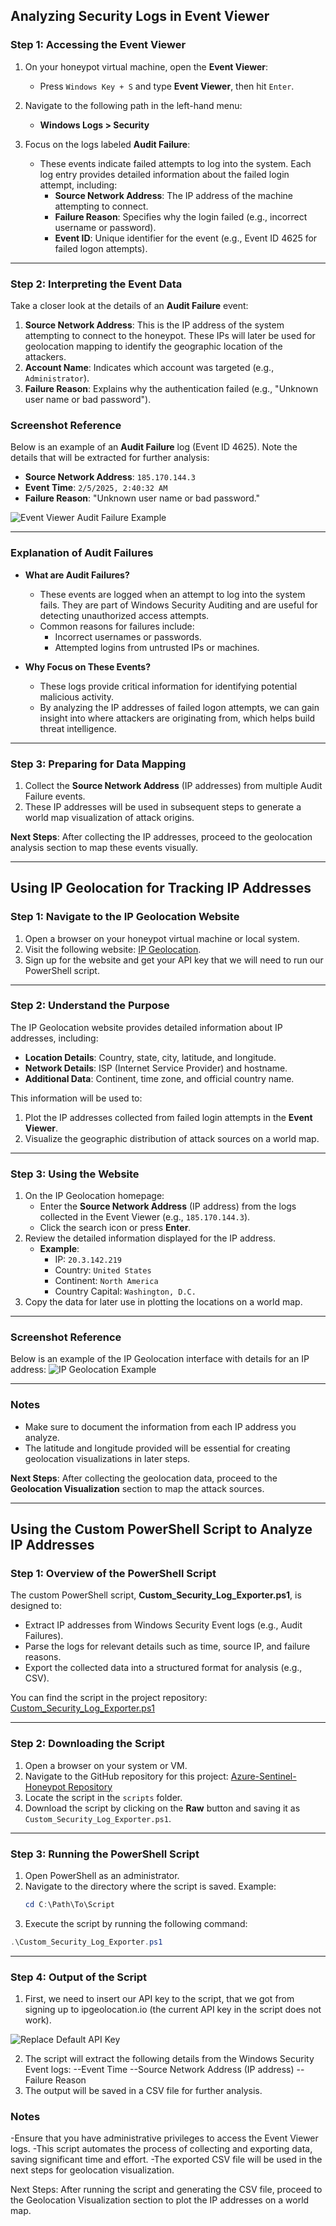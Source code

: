 ## Analyzing Security Logs in Event Viewer

### Step 1: Accessing the Event Viewer
1. On your honeypot virtual machine, open the **Event Viewer**:
   - Press `Windows Key + S` and type **Event Viewer**, then hit `Enter`.

2. Navigate to the following path in the left-hand menu:
   - **Windows Logs > Security**

3. Focus on the logs labeled **Audit Failure**:
   - These events indicate failed attempts to log into the system. Each log entry provides detailed information about the failed login attempt, including:
     - **Source Network Address**: The IP address of the machine attempting to connect.
     - **Failure Reason**: Specifies why the login failed (e.g., incorrect username or password).
     - **Event ID**: Unique identifier for the event (e.g., Event ID 4625 for failed logon attempts).

---

### Step 2: Interpreting the Event Data
Take a closer look at the details of an **Audit Failure** event:
1. **Source Network Address**: This is the IP address of the system attempting to connect to the honeypot. These IPs will later be used for geolocation mapping to identify the geographic location of the attackers.
2. **Account Name**: Indicates which account was targeted (e.g., `Administrator`).
3. **Failure Reason**: Explains why the authentication failed (e.g., "Unknown user name or bad password").

### Screenshot Reference
Below is an example of an **Audit Failure** log (Event ID 4625). Note the details that will be extracted for further analysis:
- **Source Network Address**: `185.170.144.3`
- **Event Time**: `2/5/2025, 2:40:32 AM`
- **Failure Reason**: "Unknown user name or bad password."

![Event Viewer Audit Failure Example](screenshots/logs1.png)

---

### Explanation of Audit Failures
- **What are Audit Failures?**
  - These events are logged when an attempt to log into the system fails. They are part of Windows Security Auditing and are useful for detecting unauthorized access attempts.
  - Common reasons for failures include:
    - Incorrect usernames or passwords.
    - Attempted logins from untrusted IPs or machines.
  
- **Why Focus on These Events?**
  - These logs provide critical information for identifying potential malicious activity.
  - By analyzing the IP addresses of failed logon attempts, we can gain insight into where attackers are originating from, which helps build threat intelligence.

---

### Step 3: Preparing for Data Mapping
1. Collect the **Source Network Address** (IP addresses) from multiple Audit Failure events.
2. These IP addresses will be used in subsequent steps to generate a world map visualization of attack origins.

**Next Steps**: After collecting the IP addresses, proceed to the geolocation analysis section to map these events visually.

---

## Using IP Geolocation for Tracking IP Addresses

### Step 1: Navigate to the IP Geolocation Website
1. Open a browser on your honeypot virtual machine or local system.
2. Visit the following website: [IP Geolocation](https://ipgeolocation.io).
3. Sign up for the website and get your API key that we will need to run our PowerShell script.

---

### Step 2: Understand the Purpose
The IP Geolocation website provides detailed information about IP addresses, including:
- **Location Details**: Country, state, city, latitude, and longitude.
- **Network Details**: ISP (Internet Service Provider) and hostname.
- **Additional Data**: Continent, time zone, and official country name.

This information will be used to:
1. Plot the IP addresses collected from failed login attempts in the **Event Viewer**.
2. Visualize the geographic distribution of attack sources on a world map.

---

### Step 3: Using the Website
1. On the IP Geolocation homepage:
   - Enter the **Source Network Address** (IP address) from the logs collected in the Event Viewer (e.g., `185.170.144.3`).
   - Click the search icon or press **Enter**.
2. Review the detailed information displayed for the IP address.
   - **Example**:
     - IP: `20.3.142.219`
     - Country: `United States`
     - Continent: `North America`
     - Country Capital: `Washington, D.C.`
3. Copy the data for later use in plotting the locations on a world map.

---

### Screenshot Reference
Below is an example of the IP Geolocation interface with details for an IP address:
![IP Geolocation Example](screenshots/logs2.png)

---

### Notes
- Make sure to document the information from each IP address you analyze.
- The latitude and longitude provided will be essential for creating geolocation visualizations in later steps.

**Next Steps**: After collecting the geolocation data, proceed to the **Geolocation Visualization** section to map the attack sources.

---

## Using the Custom PowerShell Script to Analyze IP Addresses

### Step 1: Overview of the PowerShell Script
The custom PowerShell script, **Custom_Security_Log_Exporter.ps1**, is designed to:
- Extract IP addresses from Windows Security Event logs (e.g., Audit Failures).
- Parse the logs for relevant details such as time, source IP, and failure reasons.
- Export the collected data into a structured format for analysis (e.g., CSV).

You can find the script in the project repository:
[Custom_Security_Log_Exporter.ps1](https://github.com/Venom8X/Azure-Sentinel-Honeypot/blob/main/scripts/Custom_Security_Log_Exporter.ps1)

---

### Step 2: Downloading the Script
1. Open a browser on your system or VM.
2. Navigate to the GitHub repository for this project:
   [Azure-Sentinel-Honeypot Repository](https://github.com/Venom8X/Azure-Sentinel-Honeypot)
3. Locate the script in the `scripts` folder.
4. Download the script by clicking on the **Raw** button and saving it as `Custom_Security_Log_Exporter.ps1`.

---

### Step 3: Running the PowerShell Script
1. Open PowerShell as an administrator.
2. Navigate to the directory where the script is saved. Example:
   ```powershell
   cd C:\Path\To\Script
3. Execute the script by running the following command:
```powershell
.\Custom_Security_Log_Exporter.ps1
```

---

### Step 4: Output of the Script
1. First, we need to insert our API key to the script, that we got from signing up to ipgeolocation.io (the current API key in the script does not work).

![Replace Default API Key](screenshots/logs3.png)

2. The script will extract the following details from the Windows Security Event logs:
        --Event Time
        --Source Network Address (IP address)
        --Failure Reason
3. The output will be saved in a CSV file for further analysis.

### Notes
-Ensure that you have administrative privileges to access the Event Viewer logs.
-This script automates the process of collecting and exporting data, saving significant time and effort.
-The exported CSV file will be used in the next steps for geolocation visualization.

Next Steps: After running the script and generating the CSV file, proceed to the Geolocation Visualization section to plot the IP addresses on a world map.